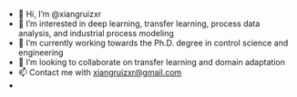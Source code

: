 - 👋 Hi, I’m @xiangruizxr
- 👀 I’m interested in deep learning, transfer learning, process data analysis, and industrial process modeling
- 🌱 I’m currently working towards the Ph.D. degree in control science and engineering
- 💞️ I’m looking to collaborate on transfer learning and domain adaptation
- 📫 Contact me with xiangruizxr@gmail.com
- 
<!---
xiangruizxr/xiangruizxr is a ✨ special ✨ repository because its `README.md` (this file) appears on your GitHub profile.
You can click the Preview link to take a look at your changes.
--->
